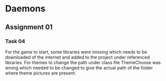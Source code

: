 # Daemons


## Assignment 01


### Task 04
For the game to start, some libraries were missing which needs to be downloaded of the internet and added to the project under referenced libraries.
For themes to change the path under class file ThemeChoose was wrong which needed to be changed to give the actual path of the folder where theme pictures are present.
